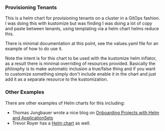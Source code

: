 ### Provisioning Tenants

This is a helm chart for provisioning tenants on a cluster in a GitOps fashion. I was doing this with kustomize but
was finding I was doing a lot of copy and paste between tenants, using templating via a helm chart helms reduce this.

There is minimal documentation at this point, see the values.yaml file for an example of how to do use it.

Note the intent is for this chart to be used with the kustomize helm inflator, as a result there is minimal
overriding of resources provided. Basically the philosphy is to make automatic inclusion a true/false thing
and if you want to customize something simply don't include enable it in the chart and just add it as a
separate resource to the kustomization.

### Other Examples

There are other examples of Helm charts for this including:

* Thomas Jungbauer wrote a nice blog on [Onboarding Projects with Helm and ApplicationSets](https://cloud.redhat.com/blog/project-onboarding-using-gitops-and-helm)
* Trevor Royer has a [Helm chart](https://github.com/strangiato/helm-charts/tree/main/charts/gitops-tenant) as well.
